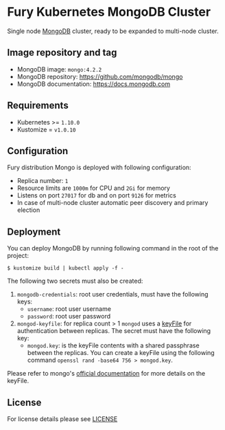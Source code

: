 # Fury Kubernetes MongoDB Cluster 

Single node [MongoDB](https://mongodb.com) cluster, ready to be expanded to multi-node cluster. 

## Image repository and tag

- MongoDB image: `mongo:4.2.2`
- MongoDB repository: https://github.com/mongodb/mongo
- MongoDB documentation: https://docs.mongodb.com

## Requirements

- Kubernetes >= `1.10.0`
- Kustomize = `v1.0.10`

## Configuration

Fury distribution Mongo is deployed with following configuration:

- Replica number: `1`
- Resource limits are `1000m` for CPU and `2Gi` for memory
- Listens on port `27017` for db and on port `9126` for metrics
- In case of multi-node cluster automatic peer discovery and primary election

## Deployment

You can deploy MongoDB by running following command in the root of the project:

```shell
$ kustomize build | kubectl apply -f -
```

The following two secrets must also be created:

1. `mongodb-credentials`: root user credentials, must have the following keys:
    - `username`: root user username
    - `password`: root user password
1. `mongod-keyfile`: for replica count > 1 `mongod` uses a [keyFile](https://docs.mongodb.com/manual/core/security-internal-authentication/#internal-auth-keyfile) for authentication between replicas. The secret must have the following key:
    - `mongod.key`: is the keyFile contents with a shared passphrase between the replicas. You can create a keyFile using the following command `openssl rand -base64 756 > mongod.key`.

Please refer to mongo's [official documentation](https://docs.mongodb.com/manual/tutorial/deploy-replica-set-with-keyfile-access-control/#deploy-repl-set-with-auth) for more details on the keyFile.

## License

For license details please see [LICENSE](https://sighup.io/fury/license)

